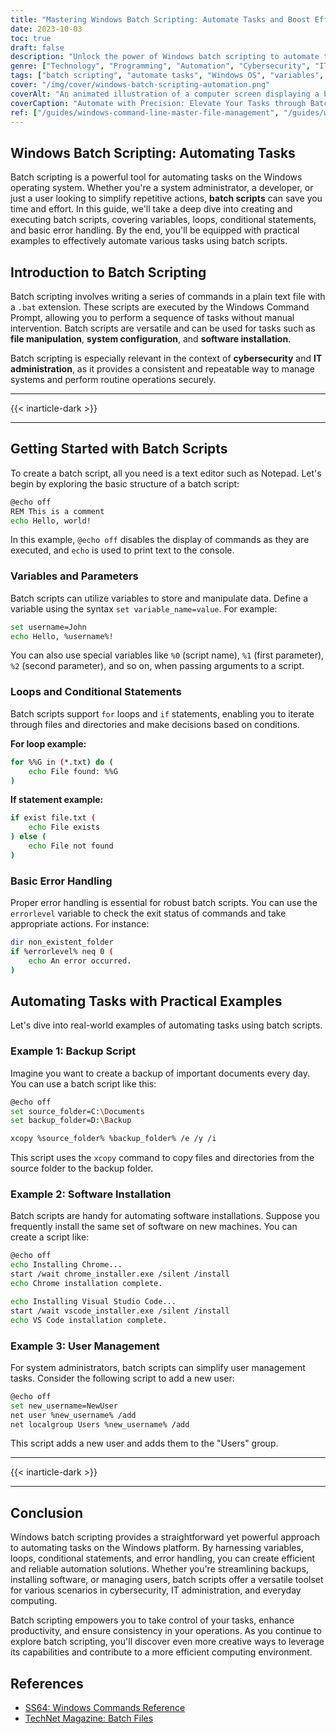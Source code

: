 ```yaml
---
title: "Mastering Windows Batch Scripting: Automate Tasks and Boost Efficiency"
date: 2023-10-03
toc: true
draft: false
description: "Unlock the power of Windows batch scripting to automate tasks efficiently. Learn variables, loops, and more."
genre: ["Technology", "Programming", "Automation", "Cybersecurity", "IT Management", "Productivity", "Scripting", "Windows OS", "Coding", "Software Development"]
tags: ["batch scripting", "automate tasks", "Windows OS", "variables", "loops", "conditional statements", "error handling", "cybersecurity", "IT administration", "file manipulation", "software installation", "system configuration", "backup script", "user management", "efficiency", "productivity", "coding", "automation examples", "programming guide", "IT solutions", "code snippets", "command-line", "programming tips", "tech tutorial", "Windows commands", "IT workflows", "technical guide", "programming techniques", "batch programming", "system automation", "scripting tutorial"]
cover: "/img/cover/windows-batch-scripting-automation.png"
coverAlt: "An animated illustration of a computer screen displaying a batch script running with gears and cogs in the background."
coverCaption: "Automate with Precision: Elevate Your Tasks through Batch Scripting"
ref: ["/guides/windows-command-line-master-file-management", "/guides/windows-text-analysis-command-line-tips", "/guides/windows-system-info-management-guide", "/guides/windows-networking-internet-tools-guide", "/guides/windows-batch-scripting-automating-tasks-guide", "/guides/windows-user-accounts-permissions-guide", "/guides/windows-registry-command-line-tips", "/guides/secure-data-robocopy-backup-restore-guide", "/guides/windows-command-line-powershell-wsl-guide"]
---
```


## Windows Batch Scripting: Automating Tasks

Batch scripting is a powerful tool for automating tasks on the Windows operating system. Whether you're a system administrator, a developer, or just a user looking to simplify repetitive actions, **batch scripts** can save you time and effort. In this guide, we'll take a deep dive into creating and executing batch scripts, covering variables, loops, conditional statements, and basic error handling. By the end, you'll be equipped with practical examples to effectively automate various tasks using batch scripts.

## Introduction to Batch Scripting

Batch scripting involves writing a series of commands in a plain text file with a `.bat` extension. These scripts are executed by the Windows Command Prompt, allowing you to perform a sequence of tasks without manual intervention. Batch scripts are versatile and can be used for tasks such as **file manipulation**, **system configuration**, and **software installation**.

Batch scripting is especially relevant in the context of **cybersecurity** and **IT administration**, as it provides a consistent and repeatable way to manage systems and perform routine operations securely.

______
{{< inarticle-dark >}}
______

## Getting Started with Batch Scripts

To create a batch script, all you need is a text editor such as Notepad. Let's begin by exploring the basic structure of a batch script:

```bash
@echo off
REM This is a comment
echo Hello, world!
```

In this example, `@echo off` disables the display of commands as they are executed, and `echo` is used to print text to the console.

### Variables and Parameters

Batch scripts can utilize variables to store and manipulate data. Define a variable using the syntax `set variable_name=value`. For example:

```bash
set username=John
echo Hello, %username%!
```

You can also use special variables like `%0` (script name), `%1` (first parameter), `%2` (second parameter), and so on, when passing arguments to a script.

### Loops and Conditional Statements

Batch scripts support `for` loops and `if` statements, enabling you to iterate through files and directories and make decisions based on conditions.

**For loop example:**

```bash
for %%G in (*.txt) do (
    echo File found: %%G
)
```

**If statement example:**

```bash
if exist file.txt (
    echo File exists
) else (
    echo File not found
)
```

### Basic Error Handling

Proper error handling is essential for robust batch scripts. You can use the `errorlevel` variable to check the exit status of commands and take appropriate actions. For instance:

```bash
dir non_existent_folder
if %errorlevel% neq 0 (
    echo An error occurred.
)
```

## Automating Tasks with Practical Examples

Let's dive into real-world examples of automating tasks using batch scripts.

### Example 1: Backup Script

Imagine you want to create a backup of important documents every day. You can use a batch script like this:

```bash
@echo off
set source_folder=C:\Documents
set backup_folder=D:\Backup

xcopy %source_folder% %backup_folder% /e /y /i
```

This script uses the `xcopy` command to copy files and directories from the source folder to the backup folder.

### Example 2: Software Installation

Batch scripts are handy for automating software installations. Suppose you frequently install the same set of software on new machines. You can create a script like:

```bash
@echo off
echo Installing Chrome...
start /wait chrome_installer.exe /silent /install
echo Chrome installation complete.

echo Installing Visual Studio Code...
start /wait vscode_installer.exe /silent /install
echo VS Code installation complete.
```

### Example 3: User Management

For system administrators, batch scripts can simplify user management tasks. Consider the following script to add a new user:

```bash
@echo off
set new_username=NewUser
net user %new_username% /add
net localgroup Users %new_username% /add
```

This script adds a new user and adds them to the "Users" group.

______
{{< inarticle-dark >}}
______

## Conclusion

Windows batch scripting provides a straightforward yet powerful approach to automating tasks on the Windows platform. By harnessing variables, loops, conditional statements, and error handling, you can create efficient and reliable automation solutions. Whether you're streamlining backups, installing software, or managing users, batch scripts offer a versatile toolset for various scenarios in cybersecurity, IT administration, and everyday computing.

Batch scripting empowers you to take control of your tasks, enhance productivity, and ensure consistency in your operations. As you continue to explore batch scripting, you'll discover even more creative ways to leverage its capabilities and contribute to a more efficient computing environment.

## References
- [SS64: Windows Commands Reference](https://ss64.com/nt/)
- [TechNet Magazine: Batch Files](https://technet.microsoft.com/en-us/library/bb490982.aspx)
